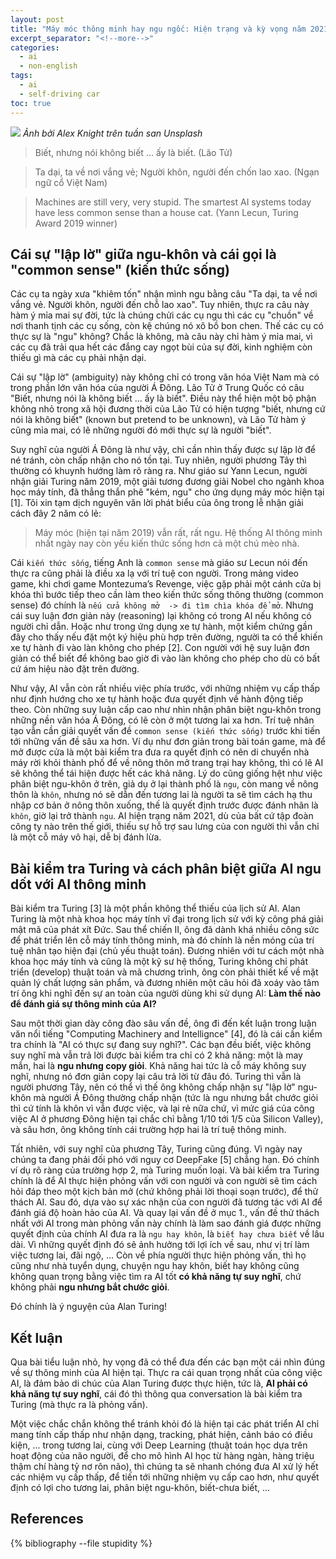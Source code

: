 ```yaml
---
layout: post
title: "Máy móc thông minh hay ngu ngốc: Hiện trạng và kỳ vọng năm 2021"
excerpt_separator: "<!--more-->"
categories:
  - ai
  - non-english
tags:
  - ai
  - self-driving car
toc: true
---
```


![](https://images.takeshape.io/fd194db7-7b25-4b5a-8cc7-da7f31fab475/dev/506ce9ea-6dd8-4f26-a38d-1699371ea39a/alex-knight-199368-unsplash.jpg?auto=compress%2Cformat&crop=faces&fit=crop&fm=jpg&h=1600&q=70&w=2400)
_Ảnh bởi Alex Knight trên tuần san Unsplash_

> Biết, nhưng nói không biết ... ấy là biết. (Lão Tử)

> Ta dại, ta về nơi vắng vẻ;
> Người khôn, người đến chốn lao xao. (Ngạn ngữ cổ Việt Nam)

> Machines are still very, very stupid. The smartest AI systems today have less common sense than a house cat.
> (Yann Lecun, Turing Award 2019 winner)
<!--more-->

## Cái sự "lập lờ" giữa ngu-khôn và cái gọi là "common sense" (kiến thức sống)

Các cụ ta ngày xưa "khiêm tốn" nhận mình ngu bằng câu "Ta dại, ta về nơi vắng vẻ. Người khôn, người đến chỗ lao xao".
Tuy nhiên, thực ra câu này hàm ý mỉa mai sự đời, tức là chúng chửi các cụ ngu thì các cụ "chuồn" về nơi thanh tịnh các cụ sống, còn kệ chúng nó xô bồ bon chen.
Thế các cụ có thực sự là "ngu" không?
Chắc là không, mà câu này chỉ hàm ý mỉa mai, vì các cụ đã trải qua hết các đắng cay ngọt bùi của sự đời, kinh nghiệm còn thiếu gì mà các cụ phải nhận dại.

Cái sự "lập lờ" (ambiguity) này không chỉ có trong văn hóa Việt Nam mà có trong phần lớn văn hóa của người Á Đông.
Lão Tử ở Trung Quốc có câu "Biết, nhưng nói là không biết ... ấy là biết".
Điều này thể hiện một bộ phận không nhỏ trong xã hội đương thời của Lão Tử có hiện tượng "biết, nhưng cứ nói là không biết" (known but pretend to be unknown), và Lão Tử hàm ý cũng mỉa mai, có lẽ những người đó mới thực sự là người "biết".

Suy nghĩ của người Á Đông là như vậy, chỉ cần nhìn thấy được sự lập lờ để né tránh, còn chấp nhận cho nó tồn tại.
Tuy nhiên, người phương Tây thì thường có khuynh hướng làm rõ ràng ra.
Như giáo sư Yann Lecun, người nhận giải Turing năm 2019, một giải tương đương giải Nobel cho ngành khoa học máy tính, đã thẳng thắn phê "kém, ngu" cho ứng dụng máy móc hiện tại [1].
Tôi xin tạm dịch nguyên văn lời phát biểu của ông trong lễ nhận giải cách đây 2 năm có lẻ:

> Máy móc (hiện tại năm 2019) vẫn rất, rất ngu. Hệ thống AI thông minh nhất ngày nay còn yếu kiến thức sống hơn cả một chú mèo nhà.

Cái `kiến thức sống`, tiếng Anh là `common sense` mà giáo sư Lecun nói đến thực ra cũng phải là điều xa lạ với trí tuệ con người.
Trong mảng video game, khi chơi game Montezuma’s Revenge, việc gặp phải một cánh cửa bị khóa thì bước tiếp theo cần làm theo kiến thức sống thông thường (common sense) đó chính là `nếu cửa không mở  -> đi tìm chìa khóa để mở`.
Nhưng cái suy luận đơn giản này (reasoning) lại không có trong AI nếu không có người chỉ dẫn.
Hoặc như trong ứng dụng xe tự hành, một kiểm chứng gần đây cho thấy nếu đặt một ký hiệu phù hợp trên đường, người ta có thể khiến xe tự hành đi vào làn không cho phép [2].
Con người với hệ suy luận đơn giản có thể biết để không bao giờ đi vào làn không cho phép cho dù có bất cứ ám hiệu nào đặt trên đường.

Như vậy, AI vẫn còn rất nhiều việc phía trước, với những nhiệm vụ cấp thấp như định hướng cho xe tự hành hoặc đưa quyết định về hành động tiếp theo.
Còn những suy luận cấp cao như nhìn nhận phân biệt ngu-khôn trong những nền văn hóa Á Đông, có lẽ còn ở một tương lai xa hơn.
Trí tuệ nhân tạo vẫn cần giải quyết vấn đề `common sense (kiến thức sống)` trước khi tiến tới những vấn đề sâu xa hơn.
Ví dụ như đơn giản trong bài toán game, mà để mở được cửa là một bài kiểm tra đưa ra quyết định có nên di chuyển nhà máy rời khỏi thành phố để về nông thôn mở trang trại hay không, thì có lẽ AI sẽ không thể tái hiện được hết các khả năng.
Lý do cũng giống hệt như việc phân biệt ngu-khôn ở trên, giả dụ ở lại thành phố là `ngu`, còn mang về nông thôn là `khôn`, nhưng nó sẽ dẫn đến tương lai là người ta sẽ tìm cách hạ thu nhập cơ bản ở nông thôn xuống, thế là quyết định trước được đánh nhãn là `khôn`, giờ lại trở thành `ngu`.
AI hiện trạng năm 2021, dù của bất cứ tập đoàn công ty nào trên thế giới, thiếu sự hỗ trợ sau lưng của con người thì vẫn chỉ là một cỗ máy vô hại, dễ bị đánh lừa.

## Bài kiểm tra Turing và cách phân biệt giữa AI ngu dốt với AI thông minh

Bài kiểm tra Turing [3] là một phần không thể thiếu của lịch sử AI.
Alan Turing là một nhà khoa học máy tính vĩ đại trong lịch sử với kỳ công phá giải mật mã của phát xít Đức.
Sau thể chiến II, ông đã dành khá nhiều công sức để phát triển lên cỗ máy tính thông minh, mà đó chính là nền móng của trí tuệ nhân tạo hiện đại (chủ yếu thuật toán).
Đương nhiên với tư cách một nhà khoa học máy tính và cũng là một kỹ sư hệ thống, Turing không chỉ phát triển (develop) thuật toán và mã chương trình, ông còn phải thiết kế về mặt quản lý chất lượng sản phẩm, và đương nhiên một câu hỏi đã xoáy vào tâm trí ông khi nghĩ đến sự an toàn của người dùng khi sử dụng AI: __Làm thế nào để đánh giá sự thông minh của AI?__

Sau một thời gian dày công đào sâu vấn đề, ông đi đến kết luận trong luận văn nổi tiếng "Computing Machinery and Intellignce" [4], đó là cái cần kiểm tra chính là "AI có thực sự đang suy nghĩ?".
Các bạn đều biết, việc không suy nghĩ mà vẫn trả lời được bài kiểm tra chỉ có 2 khả năng: một là may mắn, hai là __ngu nhưng copy giỏi__.
Khả năng hai tức là cỗ máy không suy nghĩ, nhưng nó đơn giản copy lại câu trả lời từ đâu đó.
Turing thì vẫn là người phương Tây, nên có thể vì thế ông không chấp nhận sự "lập lờ" ngu-khôn mà người Á Đông thường chấp nhận (tức là ngu nhưng bắt chước giỏi thì cứ tính là khôn vì vẫn được việc, và lại rẻ nữa chứ, vì mức giá của công việc AI ở phương Đông hiện tại chắc chỉ bằng 1/10 tới 1/5 của Silicon Valley), và sâu hơn, ông không tính cái trường hợp hai là trí tuệ thông minh.

Tất nhiên, với suy nghĩ của phương Tây, Turing cũng đúng. Vì ngày nay chúng ta đang phải đối phó với nguy cơ DeepFake [5] chẳng hạn.
Đó chính ví dụ rõ ràng của trường hợp 2, mà Turing muốn loại.
Và bài kiểm tra Turing chính là để AI thực hiện phỏng vấn với con người và con người sẽ tìm cách hỏi đáp theo một kịch bản mở (chứ không phải lời thoại soạn trước), để thử thách AI.
Sau đó, dựa vào sự xác nhận của con người đã tương tác với AI để đánh giá độ hoàn hảo của AI.
Và quay lại vấn đề ở mục 1., vấn đề thử thách nhất với AI trong màn phỏng vấn này chính là làm sao đánh giá được những quyết định của chính AI đưa ra là `ngu hay khôn`, là `biết hay chưa biết` về lâu dài.
Vì những quyết định đó sẽ ảnh hưởng tới lợi ích về sau, như vị trí làm việc tương lai, đãi ngộ, ...
Còn về phía người thực hiện phỏng vấn, thì họ cũng như nhà tuyển dụng, chuyện ngu hay khôn, biết hay không cũng không quan trọng bằng việc tìm ra AI tốt __có khả năng tự suy nghĩ__, chứ không phải __ngu nhưng bắt chước giỏi__.

Đó chính là ý nguyện của Alan Turing!

## Kết luận

Qua bài tiểu luận nhỏ, hy vọng đã có thể đưa đến các bạn một cái nhìn đúng về sự thông minh của AI hiện tại.
Thực ra cái quan trọng nhất của công việc AI, là đảm bảo di chúc của Alan Turing được thực hiện, tức là, **AI phải có khả năng tự suy nghĩ**, cái đó thì thông qua conversation là bài kiểm tra Turing (mà thực ra là phỏng vấn).

Một việc chắc chắn không thể tránh khỏi đó là hiện tại các phát triển AI chỉ mang tính cấp thấp như nhận dạng, tracking, phát hiện, cảnh báo có điều kiện, ... trong tương lai, cùng với Deep Learning (thuật toán học dựa trên hoạt động của não người, để cho mô hình AI học từ hàng ngàn, hàng triệu thậm chí hàng tỷ nơ rôn não), thì chúng ta sẽ nhanh chóng đưa AI xử lý hết các nhiệm vụ cấp thấp, để tiến tới những nhiệm vụ cấp cao hơn, như quyết định có lợi cho tương lai, phân biệt ngu-khôn, biết-chưa biết, ...

## References

{% bibliography --file stupidity %}